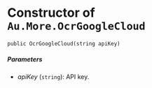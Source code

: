 # Constructor of `Au.More.OcrGoogleCloud`

```
public OcrGoogleCloud(string apiKey)
```

##### Parameters

- *apiKey*  (`string`):
    API key.
